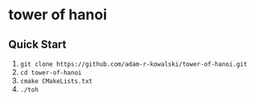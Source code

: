 # tower of hanoi

## Quick Start

1. `git clone https://github.com/adam-r-kowalski/tower-of-hanoi.git`
2. `cd tower-of-hanoi`
3. `cmake CMakeLists.txt`
4. `./toh`
